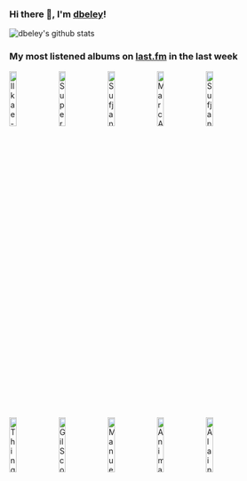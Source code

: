 ### Hi there 👋, I'm [dbeley](https://dbeley.ovh/en)!

![dbeley's github stats](https://github-readme-stats.vercel.app/api?username=dbeley)

### My most listened albums on [last.fm](https://www.last.fm/user/d_beley) in the last week

[<img src='https://lastfm.freetls.fastly.net/i/u/300x300/e0e698de770d4e138a12ad588fa2cfbd.jpg' width='16%' height='16%' alt='Ilkae - Pistachio Island'>](https://www.last.fm/music/ilkae/pistachio%2bisland)&nbsp;
[<img src='https://lastfm.freetls.fastly.net/i/u/300x300/6bd76924557314df166ca971f0877b20.jpg' width='16%' height='16%' alt='Supercar - ⚾︎⚾︎⚾︎ Change!!'>](https://www.last.fm/music/supercar/%25e2%259a%25be%25ef%25b8%258e%25e2%259a%25be%25ef%25b8%258e%25e2%259a%25be%25ef%25b8%258e%2bchange%2521%2521)&nbsp;
[<img src='https://lastfm.freetls.fastly.net/i/u/300x300/716da56856c4c788fc3c47eb196f2e12.jpg' width='16%' height='16%' alt='Sufjan Stevens & Angelo De Augustine - A Beginner’s Mind'>](https://www.last.fm/music/sufjan%2bstevens%2b%2526%2bangelo%2bde%2baugustine/a%2bbeginner%25e2%2580%2599s%2bmind)&nbsp;
[<img src='https://lastfm.freetls.fastly.net/i/u/300x300/6e9234dc12fd3bf3a6468a6302e24e47.jpg' width='16%' height='16%' alt='Marc Almond - The Stars We Are'>](https://www.last.fm/music/marc%2balmond/the%2bstars%2bwe%2bare)&nbsp;
[<img src='https://lastfm.freetls.fastly.net/i/u/300x300/c04861341a86e2054772ba6783cb4ffc.png' width='16%' height='16%' alt='Sufjan Stevens - Javelin'>](https://www.last.fm/music/sufjan%2bstevens/javelin)&nbsp;
<br>
[<img src='https://lastfm.freetls.fastly.net/i/u/300x300/cca557bb9c6317312f5647c8c94c55e2.png' width='16%' height='16%' alt='Thingy - Songs About Angels, Evil, and Running Around on Fire'>](https://www.last.fm/music/thingy/songs%2babout%2bangels%252c%2bevil%252c%2band%2brunning%2baround%2bon%2bfire)&nbsp;
[<img src='https://lastfm.freetls.fastly.net/i/u/300x300/25f876d840ccc957a9954890cf3e2166.png' width='16%' height='16%' alt='Gil Scott‐Heron - I’m New Here'>](https://www.last.fm/music/gil%2bscott%25e2%2580%2590heron/i%25e2%2580%2599m%2bnew%2bhere)&nbsp;
[<img src='https://lastfm.freetls.fastly.net/i/u/300x300/e90c45fc3ffc49f354f6ac1c14ec13c3.jpg' width='16%' height='16%' alt='Manuel Rocheman - Cactus Dance'>](https://www.last.fm/music/manuel%2brocheman/cactus%2bdance)&nbsp;
[<img src='https://lastfm.freetls.fastly.net/i/u/300x300/102271a7f00843edc3b7c082fe831683.png' width='16%' height='16%' alt='Animal Collective - Feels'>](https://www.last.fm/music/animal%2bcollective/feels)&nbsp;
[<img src='https://lastfm.freetls.fastly.net/i/u/300x300/48cbb611bb45ad693a1ec00855533787.png' width='16%' height='16%' alt='Alain Goraguer - La Planète sauvage'>](https://www.last.fm/music/alain%2bgoraguer/la%2bplan%25c3%25a8te%2bsauvage)&nbsp;
<br>
